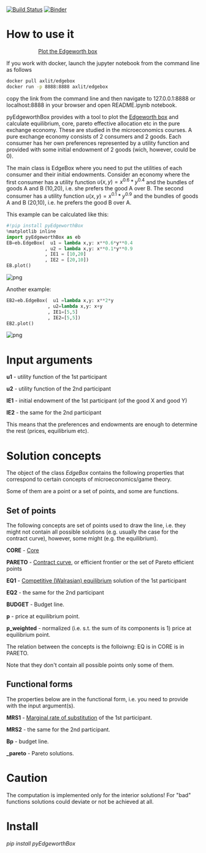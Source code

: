 [![Build Status](https://travis-ci.org/maxlit/pyEdgeworthBox.svg?branch=master)](https://travis-ci.org/maxlit/pyEdgeworthBox)
[![Binder](https://mybinder.org/badge_logo.svg)](https://mybinder.org/v2/gh/maxlit/pyEdgeworthBox/master?filepath=README.ipynb)

# How to use it

<a href="https://youtu.be/dxLkqIAZ1Yc"><img src="https://upload.wikimedia.org/wikipedia/commons/thumb/b/b8/YouTube_Logo_2017.svg/240px-YouTube_Logo_2017.svg.png" align='left' height="16" width="80"></a>[Plot the Edgeworth box](https://youtu.be/dxLkqIAZ1Yc)

If you work with docker, launch the jupyter notebook from the command line as follows

```bash
docker pull axlit/edgebox
docker run -p 8888:8888 axlit/edgebox
```

copy the link from the command line and then navigate to 127.0.0.1:8888 or localhost:8888 in your browser and open README.ipynb notebook.

pyEdgeworthBox provides with a tool to plot the [Edgeworth box](https://en.wikipedia.org/wiki/Edgeworth_box) and calculate equilibrium, core, pareto effective allocation etc in the pure exchange economy. These are studied in the microeconomics courses. A pure exchange economy consists of 2 consumers and 2 goods. Each consumer has her own preferences represented by a utility function and provided with some initial endowment of 2 goods (wich, however, could be 0). 

The main class is EdgeBox where you need to put the utilities of each consumer and their initial endowments. Consider an economy where the first consumer has a utility function $u(x,y)=x^{0.6}*y^{0.4}$ and the bundles of goods A and B (10,20), i.e. she prefers the good A over B. The second consumer has a utility function $u(x,y)=x^{0.1}*y^{0.9}$ and the bundles of goods A and B (20,10), i.e. he prefers the good B over A.

This example can be calculated like this:


```python
#!pip install pyEdgeworthBox
%matplotlib inline
import pyEdgeworthBox as eb
EB=eb.EdgeBox(  u1 = lambda x,y: x**0.6*y**0.4
              , u2 = lambda x,y: x**0.1*y**0.9
              , IE1 = [10,20]
              , IE2 = [20,10])
EB.plot()
```


![png](output_1_0.png)


Another example:


```python
EB2=eb.EdgeBox(  u1 =lambda x,y: x**2*y
               , u2=lambda x,y: x+y
               , IE1=[5,5]
               , IE2=[5,5])
EB2.plot()
```


![png](output_3_0.png)


# Input arguments

**u1** - utility function of the 1st participant

**u2** - utility function of the 2nd participant

**IE1** - initial endowment of the 1st participant (of the good X and good Y)

**IE2** - the same for the 2nd participant

This means that the preferences and endowments are enough to determine the rest (prices, equilibrium etc).

# Solution concepts

The object of the class *EdgeBox* contains the following properties that correspond to certain concepts of microeconomics/game theory.

Some of them are a point or a set of points, and some are functions.

## Set of points

The following concepts are set of points used to draw the line, i.e. they might not contain all possible solutions (e.g. usually the case for the contract curve), however, some might (e.g. the equilibrium).

**CORE** - [Core](https://en.wikipedia.org/wiki/Core_(game_theory))

**PARETO** - [Contract curve](https://en.wikipedia.org/wiki/Contract_curve), or efficient frontier or the set of Pareto efficient points

**EQ1** - [Competitive (Walrasian) equilibrium](https://en.wikipedia.org/wiki/Competitive_equilibrium) solution of the 1st participant

**EQ2** - the same for the 2nd participant

**BUDGET** - Budget line.

**p** - price at equilibrium point.

**p_weighted** - normalized (i.e. s.t. the sum of its components is 1) price at equilibrium point.

The relation between the concepts is the folloiwng: EQ is in CORE is in PARETO.

Note that they don't contain all possible points only some of them.

## Functional forms

The properties below are in the functional form, i.e. you need to provide with the input argument(s).

**MRS1** - [Marginal rate of substitution](https://en.wikipedia.org/wiki/Marginal_rate_of_substitution) of the 1st participant. 

**MRS2** - the same for the 2nd participant.

**Bp** - budget line.

**_pareto** - Pareto solutions.

# Caution

The computation is implemented only for the interior solutions! For "bad" functions solutions could deviate or not be achieved at all.

# Install

*pip install pyEdgeworthBox*

